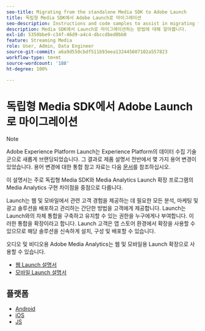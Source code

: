 ```yaml
---
seo-title: Migrating from the standalone Media SDK to Adobe Launch
title: 독립형 Media SDK에서 Adobe Launch로 마이그레이션
seo-description: Instructions and code samples to assist in migrating from the Media SDK to Launch.
description: Media SDK에서 Launch로 마이그레이션하는 방법에 대해 알아봅니다.
exl-id: 5350bbe9-c34f-46d9-a4c4-dbccdbed0bb0
feature: Streaming Media
role: User, Admin, Data Engineer
source-git-commit: a6a9d550cbdf511b93eea132445607102a557823
workflow-type: tm+mt
source-wordcount: '188'
ht-degree: 100%

---
```


# 독립형 Media SDK에서 Adobe Launch로 마이그레이션

>[!NOTE]
>Adobe Experience Platform Launch는 Experience Platform의 데이터 수집 기술군으로 새롭게 브랜딩되었습니다. 그 결과로 제품 설명서 전반에서 몇 가지 용어 변경이 있었습니다. 용어 변경에 대한 통합 참고 자료는 다음 [문서](https://experienceleague.adobe.com/docs/experience-platform/tags/term-updates.html?lang=ko-KR)를 참조하십시오.

이 설명서는 주로 독립형 Media SDK와 Media Analytics Launch 확장 프로그램의 Media Analytics 구현 차이점을 중점으로 다룹니다.

Launch는 웹 및 모바일에서 관련 고객 경험을 제공하는 데 필요한 모든 분석, 마케팅 및 광고 솔루션을 배포하고 관리하는 간단한 방법을 고객에게 제공합니다. Launch는 Launch와의 자체 통합을 구축하고 유지할 수 있는 권한을 누구에게나 부여합니다. 이러한 통합을 확장이라고 합니다.
Launch 고객은 앱 스토어 환경에서 확장을 사용할 수 있으므로 해당 솔루션을 신속하게 설치, 구성 및 배포할 수 있습니다.

오디오 및 비디오용 Adobe Media Analytics는 웹 및 모바일용 Launch 확장으로 사용할 수 있습니다.

* [웹 Launch 설명서](https://experienceleague.adobe.com/docs/experience-platform/tags/extensions/adobe/media-analytics/overview.html)
* [모바일 Launch 설명서](https://developer.adobe.com/client-sdks/documentation/adobe-media-analytics/)

## 플랫폼

* [Android](/help/legacy/sdk-to-launch/sdk-to-launch-migration-platforms/sdk-to-launch-migration-android.md)
* [iOS](/help/legacy/sdk-to-launch/sdk-to-launch-migration-platforms/sdk-to-launch-migration-ios.md)
* [JS](/help/legacy/sdk-to-launch/sdk-to-launch-migration-platforms/sdk-to-launch-migration-js.md)
